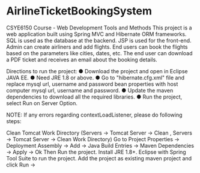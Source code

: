 # AirlineTicketBookingSystem
CSYE6150
Course - Web Development Tools and Methods
This project is a web application built using Spring MVC and Hibernate ORM frameworks. SQL is used as the database at the backend. JSP is used for the front-end. 
Admin can create airliners and add flights. End users can book the flights based on the parameters like cities, dates, etc. The end user can download a PDF ticket and receives an email about the booking details. 

Directions to run the project:
●	Download the project and open in Eclipse JAVA EE. ●	Need JRE 1.8 or above. ●	Go to "hibernate.cfg.xml" file and replace mysql url, username and password bean properties with host computer mysql url, username and password.  ●	Update the maven dependencies to download all the required libraries. ●	Run the project, select Run on Server Option.

NOTE: If any errors regarding contextLoadListener, please do following steps:

Clean Tomcat Work Directory (Servers -> Tomcat Server -> Clean , Servers -> Tomcat Server -> Clean Work Directory)
Go to Project Properties -> Deployment Assembly -> Add -> Java Build Entries -> Maven Dependencies -> Apply -> Ok
Then Run the project.
Install JRE 1.8+. Eclipse with Spring Tool Suite to run the project. Add the project as existing maven project and click Run -> 
